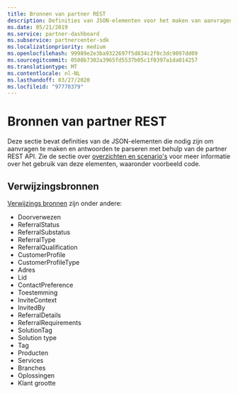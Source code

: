 ```yaml
---
title: Bronnen van partner REST
description: Definities van JSON-elementen voor het maken van aanvragen en het parseren van antwoorden via de partner REST API.
ms.date: 05/21/2019
ms.service: partner-dashboard
ms.subservice: partnercenter-sdk
ms.localizationpriority: medium
ms.openlocfilehash: 99989e2e3ba9322697f5d834c2f0c3dc9097dd09
ms.sourcegitcommit: 0508b7302a3965fd5537b05c1f0397a1da014257
ms.translationtype: MT
ms.contentlocale: nl-NL
ms.lasthandoff: 03/27/2020
ms.locfileid: "97770379"
---
```

# <a name="partner-rest-resources"></a>Bronnen van partner REST

Deze sectie bevat definities van de JSON-elementen die nodig zijn om aanvragen te maken en antwoorden te parseren met behulp van de partner REST API. Zie de sectie over [overzichten en scenario's](index.md) voor meer informatie over het gebruik van deze elementen, waaronder voorbeeld code.

## <a name="referral-resources"></a>Verwijzingsbronnen
[Verwijzings bronnen](referral-resources.md) zijn onder andere:

* Doorverwezen
* ReferralStatus
* ReferralSubstatus
* ReferralType
* ReferralQualification
* CustomerProfile
* CustomerProfileType
* Adres
* Lid
* ContactPreference
* Toestemming
* InviteContext
* InvitedBy
* ReferralDetails
* ReferralRequirements
* SolutionTag
* Solution type
* Tag
* Producten
* Services
* Branches
* Oplossingen
* Klant grootte